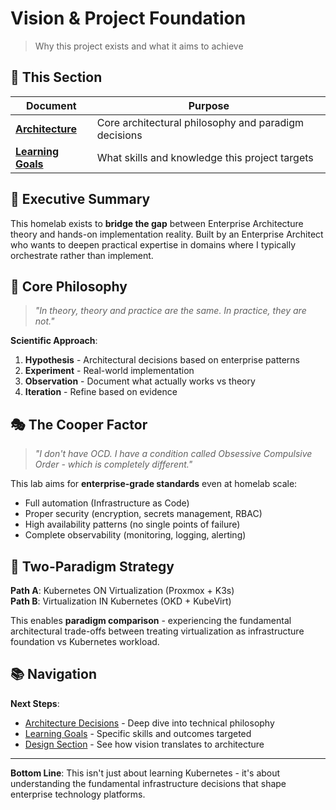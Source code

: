 # Vision & Project Foundation

> Why this project exists and what it aims to achieve

## 📖 This Section

| Document | Purpose |
|----------|---------|
| **[Architecture](architecture.md)** | Core architectural philosophy and paradigm decisions |
| **[Learning Goals](learning-goals.md)** | What skills and knowledge this project targets |

## 🎯 Executive Summary

This homelab exists to **bridge the gap** between Enterprise Architecture theory and hands-on implementation reality. Built by an Enterprise Architect who wants to deepen practical expertise in domains where I typically orchestrate rather than implement.

## 🧪 Core Philosophy

> *"In theory, theory and practice are the same. In practice, they are not."*

**Scientific Approach**:
1. **Hypothesis** - Architectural decisions based on enterprise patterns
2. **Experiment** - Real-world implementation 
3. **Observation** - Document what actually works vs theory
4. **Iteration** - Refine based on evidence

## 🎭 The Cooper Factor

> *"I don't have OCD. I have a condition called Obsessive Compulsive Order - which is completely different."*

This lab aims for **enterprise-grade standards** even at homelab scale:
- Full automation (Infrastructure as Code)
- Proper security (encryption, secrets management, RBAC)
- High availability patterns (no single points of failure)
- Complete observability (monitoring, logging, alerting)

## 🔄 Two-Paradigm Strategy

**Path A**: Kubernetes ON Virtualization (Proxmox + K3s)  
**Path B**: Virtualization IN Kubernetes (OKD + KubeVirt)

This enables **paradigm comparison** - experiencing the fundamental architectural trade-offs between treating virtualization as infrastructure foundation vs Kubernetes workload.

## 📚 Navigation

**Next Steps**:
- [Architecture Decisions](architecture.md) - Deep dive into technical philosophy
- [Learning Goals](learning-goals.md) - Specific skills and outcomes targeted
- [Design Section](../02-design/) - See how vision translates to architecture

---

**Bottom Line**: This isn't just about learning Kubernetes - it's about understanding the fundamental infrastructure decisions that shape enterprise technology platforms.